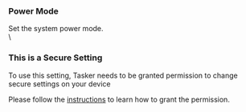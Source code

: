 ### Power Mode

Set the system power mode.\
\

### This is a Secure Setting

To use this setting, Tasker needs to be granted permission to change
secure settings on your device

Please follow the [instructions](ah_secure_setting_grant.html) to learn
how to grant the permission.

